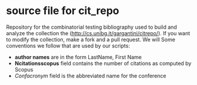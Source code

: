 
# source file for cit_repo

Repository for the combinatorial testing bibliography  used to build and analyze the collection the (http://cs.unibg.it/gargantini/citrepo/).
If you want to modify the collection, make a fork and a pull request. We will 
Some conventions we follow that are used by our scripts:

   * **author names** are in the form LastName, First Name 
   * **Ncitationsscopus** field contains the number of citations as computed by Scopus
   * *Confacronym* field is the abbreviated name for the conference


